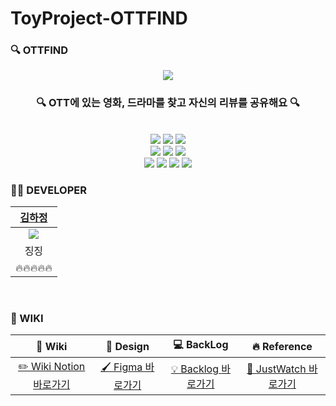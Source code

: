 # ToyProject-OTTFIND

### 🔍 OTTFIND

<div align="center">
<img src="https://user-images.githubusercontent.com/46347830/152502136-a056976e-adab-4253-a99b-6decd47c4e57.png">
  <br/>
  <h3>🔍 OTT에 있는 영화, 드라마를 찾고 자신의 리뷰를 공유해요 🔍</h3>
  <br/>
<div>
  <div>
<img src="https://img.shields.io/badge/JavaScript-F7DF1E?style=flat-square&logo=JavaScript&logoColor=white"/></a>
<img src="https://img.shields.io/badge/ts-3178C6?style=flat-square&logo=ts-node&logoColor=white"/></a>
<img src="https://img.shields.io/badge/React-61DAFB?style=flat-square&logo=React&logoColor=white"/>
  </div>
  <div>
<img src="https://img.shields.io/badge/styled-components-DB7093?style=flat-square&logo=React&logoColor=white"/>
<img src="https://img.shields.io/badge/Spring-6DB33F?style=flat-square&logo=Spring&logoColor=white"/></a>
<img src="https://img.shields.io/badge/JPA-339933?style=flat-square&logo=JPA&logoColor=white"/></a>
  </div>
  <div>
<img src="https://img.shields.io/badge/AWS-FFB71B?style=flat-square&logo=AWS&logoColor=white"/>
  <img src="https://img.shields.io/badge/GitHub-181717?style=flat-square&logo=GitHub&logoColor=white"/>
<img src="https://img.shields.io/badge/MySQL-4479A1?style=flat-square&logo=MySQL&logoColor=white"/>
<img src="https://img.shields.io/badge/Nginx-009639?logo=Nginx">
  </div>
  <div>
  
  </div>
</div>
</div>

### 👩‍💻 DEVELOPER
| <a href="https://github.com/Kim-Ha-Jeong" >김하정</a> |
|:--------:|
|<img src="https://user-images.githubusercontent.com/50865204/138828010-03bbf168-a50a-415e-a6f2-4b4fef5d958f.png" >|
| 징징 | 
| 🔥🔥🔥🔥🔥 |
<br/>

### 📁 WIKI
| 📝 Wiki | 🎨 Design | 💻 BackLog | 🔥 Reference |
|:--------:|:--------:|:--------:|:--------:|
|  [✏️ Wiki Notion 바로가기](https://grey-periwinkle-1d8.notion.site/OTTFIND-98161e0fb2da441585339bb881a2416a)   |   [🖌️ Figma 바로가기](https://www.figma.com/file/LwbGQgo0rtsPAeM9YbJoKT/OTTFIND?node-id=0%3A1) | [💡 Backlog 바로가기 ](https://docs.google.com/spreadsheets/d/1_-q46TAbSbvd3EJoQFRnThORHfS9ZcmL/edit?usp=sharing&ouid=110819150327304801709&rtpof=true&sd=true)   |    [ 🌟 JustWatch 바로가기 ](https://www.justwatch.com/kr)   |
